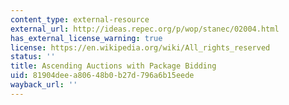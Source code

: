 ```yaml
---
content_type: external-resource
external_url: http://ideas.repec.org/p/wop/stanec/02004.html
has_external_license_warning: true
license: https://en.wikipedia.org/wiki/All_rights_reserved
status: ''
title: Ascending Auctions with Package Bidding
uid: 81904dee-a806-48b0-b27d-796a6b15eede
wayback_url: ''
---
```

